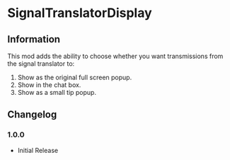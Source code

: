 # SignalTranslatorDisplay

## Information

This mod adds the ability to choose whether you want transmissions from the signal translator to:

1. Show as the original full screen popup.
2. Show in the chat box.
3. Show as a small tip popup.

## Changelog

### 1.0.0

- Initial Release
